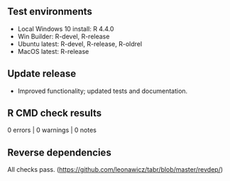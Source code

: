 ## Test environments

* Local Windows 10 install: R 4.4.0
* Win Builder: R-devel, R-release
* Ubuntu latest: R-devel, R-release, R-oldrel
* MacOS latest: R-release

## Update release

* Improved functionality; updated tests and documentation.

## R CMD check results

0 errors | 0 warnings | 0 notes

## Reverse dependencies

All checks pass. (https://github.com/leonawicz/tabr/blob/master/revdep/)
